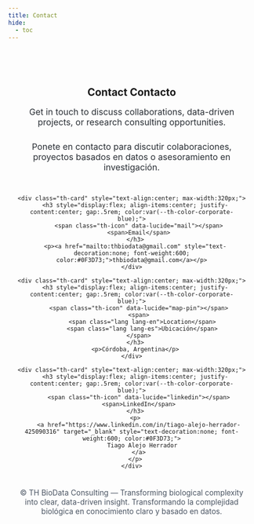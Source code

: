 ```yaml
---
title: Contact
hide:
  - toc
---
```


<!-- ====================== CONTACT SECTION ====================== -->
<section class="th-section th-contact" style="text-align:center; max-width:780px; margin:0 auto; padding:3rem 1rem;">

  <h1 class="th-page-title">
    <span class="lang lang-en">Contact</span>
    <span class="lang lang-es">Contacto</span>
  </h1>

  <p class="lang lang-en" style="font-size:1.1rem; color:#2a2f35; margin-bottom:1.8rem;">
    Get in touch to discuss collaborations, data-driven projects, or research consulting opportunities.
  </p>
  <p class="lang lang-es" style="font-size:1.1rem; color:#2a2f35; margin-bottom:1.8rem;">
    Ponete en contacto para discutir colaboraciones, proyectos basados en datos o asesoramiento en investigación.
  </p>

  <!-- Contact info cards -->
  <div style="display:grid; grid-template-columns:repeat(auto-fit,minmax(250px,1fr)); gap:1.5rem; justify-items:center; margin-top:2rem;">

    <div class="th-card" style="text-align:center; max-width:320px;">
      <h3 style="display:flex; align-items:center; justify-content:center; gap:.5rem; color:var(--th-color-corporate-blue);">
        <span class="th-icon" data-lucide="mail"></span>
        <span>Email</span>
      </h3>
      <p><a href="mailto:thbiodata@gmail.com" style="text-decoration:none; font-weight:600; color:#0F3D73;">thbiodata@gmail.com</a></p>
    </div>

    <div class="th-card" style="text-align:center; max-width:320px;">
      <h3 style="display:flex; align-items:center; justify-content:center; gap:.5rem; color:var(--th-color-corporate-blue);">
        <span class="th-icon" data-lucide="map-pin"></span>
        <span>
          <span class="lang lang-en">Location</span>
          <span class="lang lang-es">Ubicación</span>
        </span>
      </h3>
      <p>Córdoba, Argentina</p>
    </div>

    <div class="th-card" style="text-align:center; max-width:320px;">
      <h3 style="display:flex; align-items:center; justify-content:center; gap:.5rem; color:var(--th-color-corporate-blue);">
        <span class="th-icon" data-lucide="linkedin"></span>
        <span>LinkedIn</span>
      </h3>
      <p>
        <a href="https://www.linkedin.com/in/tiago-alejo-herrador-425090316" target="_blank" style="text-decoration:none; font-weight:600; color:#0F3D73;">
          Tiago Alejo Herrador
        </a>
      </p>
    </div>

  </div>

  <!-- Divider -->
  <div class="th-divider"></div>

  <!-- Motto -->
  <p style="margin-top:1.5rem; font-size:.95rem; color:#4b5563;">
    © TH BioData Consulting — 
    <span class="lang lang-en">Transforming biological complexity into clear, data-driven insight.</span>
    <span class="lang lang-es">Transformando la complejidad biológica en conocimiento claro y basado en datos.</span>
  </p>

</section>
